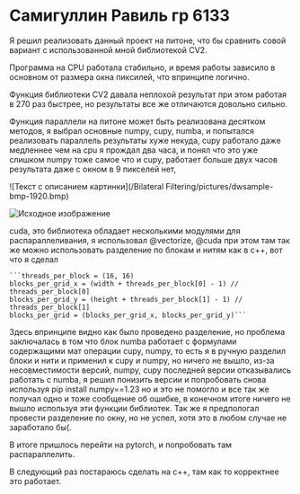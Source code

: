 # Самигуллин Равиль гр 6133
Я решил реализовать данный проект на питоне, что бы сравнить совой вариант с использованной мной библиотекой CV2.

Программа на CPU работала стабильно, и время работы зависило в основном от размера окна пиксилей, что впринципе логично.

Функция библиотеки CV2 давала неплохой результат при этом работая в 270 раз быстрее, но результаты все же отличаются довольно сильно.

Функция параллели на питоне может быть реализована десятком методов, я выбрал основные numpy, cupy, numba, и попытался реализовать
параллель результаты хуже некуда,
cupy работало даже медленнее чем на cpu я прождал два часа, и понял что это уже слишком
numpy тоже самое что и cupy, работает больше двух часов результата даже с окном в 9 пикселей нет,

![Текст с описанием картинки](/Bilateral Filtering/pictures/dwsample-bmp-1920.bmp)

<image src="Bilateral Filtering/pictures/dwsample-bmp-1920.bmp" alt="Исходное изображение">

cuda, это библиотека обладает несколькими модулями для распараллеливания, я использовал @vectorize, @cuda
при этом там так же можно использовать разделение по блокам и нитям как в c++, вот что я сделал

    ```threads_per_block = (16, 16)
    blocks_per_grid_x = (width + threads_per_block[0] - 1) // threads_per_block[0]
    blocks_per_grid_y = (height + threads_per_block[1] - 1) // threads_per_block[1]
    blocks_per_grid = (blocks_per_grid_x, blocks_per_grid_y)```
    
Здесь впринципе видно как было проведено разделение, но проблема заключалась в том что блок numba работает с формулами
содержащими мат операции cupy, numpy, то есть я в ручную разделил блоки и нити и применил к cupy и numpy, но ничего не вышло,
из-за несовместимости версий, numpy, cupy последней версии отказывались работать с numba, я решил понизить версии и попробовать снова 
используя pip install numpy==1.23 но и это не помогло и все так же получал одно и тоже сообщение об ошибке, в конечном итоге
ничего не вышло используя эти функции библиотек.
Так же я предпологал провести разделение по окну, но не успел, хотя это в любом случае не заработало бы(.

В итоге пришлось перейти на pytorch, и попробовать там распараллелить.



В следующий раз постараюсь сделать на c++, там как то корректнее это работает.
